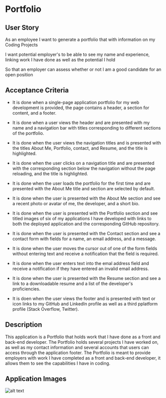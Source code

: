 # Portfolio

## User Story

As an employee I want to generate a portfolio that with information on my Coding Projects

I want potential employer's to be able to see my name and experience, linking work I have done as well as the potential I hold

So that an employer can assess whether or not I am a good candidate for an open position

## Acceptance Criteria

* It is done when a single-page application portfolio for my web development is provided, the page contains a header, a section for content, and a footer.

* It is done when a user views the header and are presented with my name and a navigation bar with titles corresponding to different sections of the portfolio.

* It is done when the user views the navigation titles and is presented with the titles About Me, Portfolio, contact, and Resume, and the title is highlighted.

* It is done when the user clicks on a navigation title and are presented with the corresponding section below the navigation without the page reloading, and the title is highlighted.

* It is done when the user loads the portfolio for the first time and are presented with the About Me title and section are selected by default.

* It is done when the user is presented with the About Me section and see a recent photo or avatar of me, the developer, and a short bio.

* It is done when the user is presented with the Portfolio section and see titled images of six of my applications I have developed with links to both the deployed application and the corresponding GitHub repository.

* It is done when the user is presented with the Contact section and see a contact form with fields for a name, an email address, and a message.

* It is done when the user moves the cursor out of one of the form fields without entering text and receive a notification that the field is required.

* It is done when the user enters text into the emal address field and receive a notification if they have entered an invalid email address.

* It is done when the user is presented with the Resume section and see a link to a downloadable resume and a list of the developer's proficiencies.

* It is doen when the user views the footer and is presented with text or icon links to my GitHub and LinkedIn profile as well as a third pplatform profile (Stack Overflow, Twitter).

## Description

This application is a Portfolio that holds work that I have done as a front and back-end developer. The Portfolio holds several projects I have worked on, as well as my contact information and several accounts that users can access through the application footer. The Portfolio is meant to provide employers with work I have completed as a front and back-end developer, it allows them to see the capabilities I have in coding. 

## Application Images
![alt text](image.png)